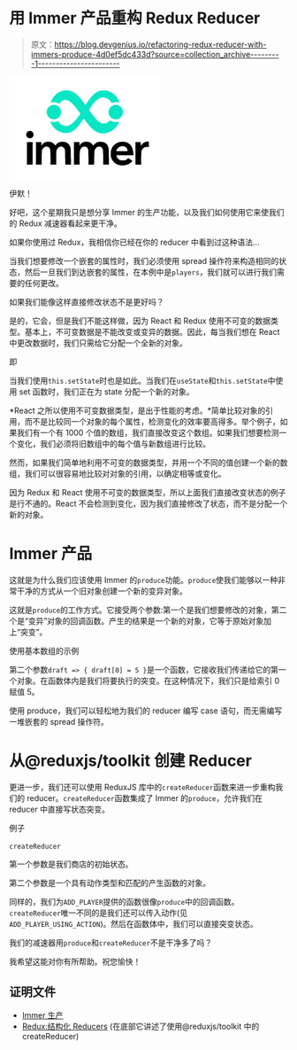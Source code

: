 # 用 Immer 产品重构 Redux Reducer

> 原文：<https://blog.devgenius.io/refactoring-redux-reducer-with-immers-produce-4d0ef5dc433d?source=collection_archive---------1----------------------->

![](img/c68b087d84f1a7c654269fec06b308c6.png)

伊默！

好吧，这个星期我只是想分享 Immer 的生产功能，以及我们如何使用它来使我们的 Redux 减速器看起来更干净。

如果你使用过 Redux，我相信你已经在你的 reducer 中看到过这种语法…

当我们想要修改一个嵌套的属性时，我们必须使用 spread 操作符来构造相同的状态，然后一旦我们到达嵌套的属性，在本例中是`players`，我们就可以进行我们需要的任何更改。

如果我们能像这样直接修改状态不是更好吗？

是的，它会，但是我们不能这样做，因为 React 和 Redux 使用不可变的数据类型。基本上，不可变数据是不能改变或变异的数据。因此，每当我们想在 React 中更改数据时，我们只需给它分配一个全新的对象。

即

当我们使用`this.setState`时也是如此。当我们在`useState`和`this.setState`中使用 set 函数时，我们正在为 state 分配一个新的对象。

*React 之所以使用不可变数据类型，是出于性能的考虑。*简单比较对象的引用，而不是比较同一个对象的每个属性，检测变化的效率要高得多。举个例子，如果我们有一个有 1000 个值的数组，我们直接改变这个数组。如果我们想要检测一个变化，我们必须将旧数组中的每个值与新数组进行比较。

然而，如果我们简单地利用不可变的数据类型，并用一个不同的值创建一个新的数组，我们可以很容易地比较对对象的引用，以确定相等或变化。

因为 Redux 和 React 使用不可变的数据类型，所以上面我们直接改变状态的例子是行不通的。React 不会检测到变化，因为我们直接修改了状态，而不是分配一个新的对象。

# Immer 产品

这就是为什么我们应该使用 Immer 的`produce`功能。`produce`使我们能够以一种非常干净的方式从一个旧对象创建一个新的变异对象。

这就是`produce`的工作方式。它接受两个参数:第一个是我们想要修改的对象，第二个是“变异”对象的回调函数。产生的结果是一个新的对象，它等于原始对象加上“突变”。

使用基本数组的示例

第二个参数`draft => { draft[0] = 5 }`是一个函数，它接收我们传递给它的第一个对象。在函数体内是我们将要执行的突变。在这种情况下，我们只是给索引 0 赋值 5。

使用 produce，我们可以轻松地为我们的 reducer 编写 case 语句，而无需编写一堆嵌套的 spread 操作符。

# 从@reduxjs/toolkit 创建 Reducer

更进一步，我们还可以使用 ReduxJS 库中的`createReducer`函数来进一步重构我们的 reducer。`createReducer`函数集成了 Immer 的`produce`，允许我们在 reducer 中直接写状态突变。

例子

`createReducer`

第一个参数是我们商店的初始状态。

第二个参数是一个具有动作类型和匹配的产生函数的对象。

同样的，我们为`ADD_PLAYER`提供的函数很像`produce`中的回调函数。`createReducer`唯一不同的是我们还可以传入动作(见`ADD_PLAYER_USING_ACTION`)。然后在函数体中，我们可以直接突变状态。

我们的减速器用`produce`和`createReducer`不是干净多了吗？

我希望这能对你有所帮助。祝您愉快！

## 证明文件

*   [Immer 生产](https://immerjs.github.io/immer/docs/produce)
*   [Redux:结构化 Reducers](https://redux.js.org/recipes/structuring-reducers/immutable-update-patterns) (在底部它讲述了使用@reduxjs/toolkit 中的 createReducer)